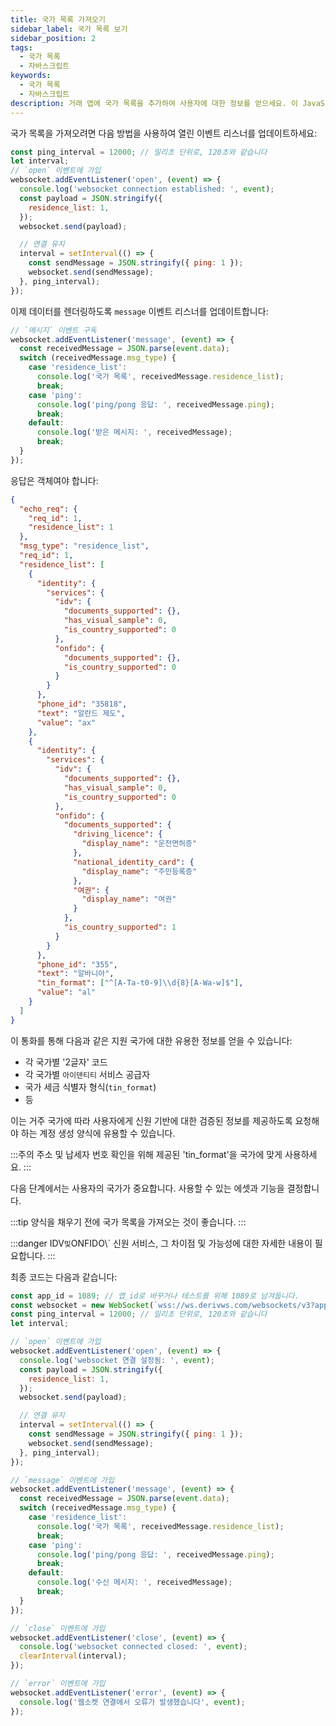 ```yaml
---
title: 국가 목록 가져오기
sidebar_label: 국가 목록 보기
sidebar_position: 2
tags:
  - 국가 목록
  - 자바스크립트
keywords:
  - 국가 목록
  - 자바스크립트
description: 거래 앱에 국가 목록을 추가하여 사용자에 대한 정보를 얻으세요. 이 JavaScript API 예제를 통해 그 방법을 알아보세요.
---
```


<!-- :::caution
You can learn more about countries [here](/docs/terminology/trading/residence-list)
::: -->

국가 목록을 가져오려면 다음 방법을 사용하여 열린 이벤트 리스너를 업데이트하세요:

```js title="index.js" showLineNumbers
const ping_interval = 12000; // 밀리초 단위로, 120초와 같습니다
let interval;
// `open` 이벤트에 가입
websocket.addEventListener('open', (event) => {
  console.log('websocket connection established: ', event);
  const payload = JSON.stringify({
    residence_list: 1,
  });
  websocket.send(payload);

  // 연결 유지
  interval = setInterval(() => {
    const sendMessage = JSON.stringify({ ping: 1 });
    websocket.send(sendMessage);
  }, ping_interval);
});
```

이제 데이터를 렌더링하도록 `message` 이벤트 리스너를 업데이트합니다:

```js title="index.js" showLineNumbers
// `메시지` 이벤트 구독
websocket.addEventListener('message', (event) => {
  const receivedMessage = JSON.parse(event.data);
  switch (receivedMessage.msg_type) {
    case 'residence_list':
      console.log('국가 목록', receivedMessage.residence_list);
      break;
    case 'ping':
      console.log('ping/pong 응답: ', receivedMessage.ping);
      break;
    default:
      console.log('받은 메시지: ', receivedMessage);
      break;
  }
});
```

응답은 객체여야 합니다:

```json showLineNumbers
{
  "echo_req": {
    "req_id": 1,
    "residence_list": 1
  },
  "msg_type": "residence_list",
  "req_id": 1,
  "residence_list": [
    {
      "identity": {
        "services": {
          "idv": {
            "documents_supported": {},
            "has_visual_sample": 0,
            "is_country_supported": 0
          },
          "onfido": {
            "documents_supported": {},
            "is_country_supported": 0
          }
        }
      },
      "phone_id": "35818",
      "text": "알란드 제도",
      "value": "ax"
    },
    {
      "identity": {
        "services": {
          "idv": {
            "documents_supported": {},
            "has_visual_sample": 0,
            "is_country_supported": 0
          },
          "onfido": {
            "documents_supported": {
              "driving_licence": {
                "display_name": "운전면허증"
              },
              "national_identity_card": {
                "display_name": "주민등록증"
              },
              "여권": {
                "display_name": "여권"
              }
            },
            "is_country_supported": 1
          }
        }
      },
      "phone_id": "355",
      "text": "알바니아",
      "tin_format": ["^[A-Ta-t0-9]\\d{8}[A-Wa-w]$"],
      "value": "al"
    }
  ]
}
```

이 통화를 통해 다음과 같은 지원 국가에 대한 유용한 정보를 얻을 수 있습니다:

- 각 국가별 '2글자' 코드
- 각 국가별 `아이덴티티` 서비스 공급자
- 국가 세금 식별자 형식(`tin_format`)
- 등

이는 거주 국가에 따라 사용자에게 신원 기반에 대한 검증된 정보를 제공하도록 요청해야 하는 계정 생성 양식에 유용할 수 있습니다.

:::주의
주소 및 납세자 번호 확인을 위해 제공된 'tin_format'을 국가에 맞게 사용하세요.
:::

다음 단계에서는 사용자의 국가가 중요합니다. 사용할 수 있는 에셋과 기능을 결정합니다.

:::tip
양식을 채우기 전에 국가 목록을 가져오는 것이 좋습니다.
:::

:::danger
IDV`및`ONFIDO\\` 신원 서비스, 그 차이점 및 가능성에 대한 자세한 내용이 필요합니다.
:::

최종 코드는 다음과 같습니다:

```js title="index.js" showLineNumbers
const app_id = 1089; // 앱_id로 바꾸거나 테스트를 위해 1089로 남겨둡니다.
const websocket = new WebSocket(`wss://ws.derivws.com/websockets/v3?app_id=${app_id}`);
const ping_interval = 12000; // 밀리초 단위로, 120초와 같습니다
let interval;

// `open` 이벤트에 가입
websocket.addEventListener('open', (event) => {
  console.log('websocket 연결 설정됨: ', event);
  const payload = JSON.stringify({
    residence_list: 1,
  });
  websocket.send(payload);

  // 연결 유지
  interval = setInterval(() => {
    const sendMessage = JSON.stringify({ ping: 1 });
    websocket.send(sendMessage);
  }, ping_interval);
});

// `message` 이벤트에 가입
websocket.addEventListener('message', (event) => {
  const receivedMessage = JSON.parse(event.data);
  switch (receivedMessage.msg_type) {
    case 'residence_list':
      console.log('국가 목록', receivedMessage.residence_list);
      break;
    case 'ping':
      console.log('ping/pong 응답: ', receivedMessage.ping);
      break;
    default:
      console.log('수신 메시지: ', receivedMessage);
      break;
  }
});

// `close` 이벤트에 가입
websocket.addEventListener('close', (event) => {
  console.log('websocket connected closed: ', event);
  clearInterval(interval);
});

// `error` 이벤트에 가입
websocket.addEventListener('error', (event) => {
  console.log('웹소켓 연결에서 오류가 발생했습니다', event);
});
```
